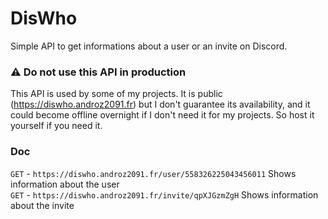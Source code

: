 # DisWho

Simple API to get informations about a user or an invite on Discord.

### ⚠ Do not use this API in production

This API is used by some of my projects. It is public (https://diswho.androz2091.fr) but I don't guarantee its availability, and it could become offline overnight if I don't need it for my projects. So host it yourself if you need it.

### Doc

`GET` - `https://diswho.androz2091.fr/user/558326225043456011` Shows information about the user  
`GET` - `https://diswho.androz2091.fr/invite/qpXJGzmZgH` Shows information about the invite
